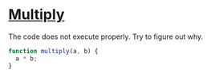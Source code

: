 # [Multiply](http://www.codewars.com/kata/50654ddff44f800200000004/)

The code does not execute properly. Try to figure out why.

```javascript
function multiply(a, b) {
  a * b;
}
```
